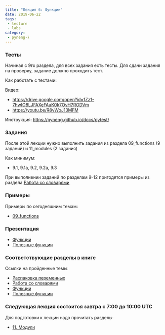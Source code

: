 ```yaml
---
title: "Лекция 6: Функции"
date: 2019-06-22
tags:
 - lecture
 - labs
category:
 - pyneng-7
---
```



### Тесты

Начиная с 9го раздела, для всех задания есть тесты. Для сдачи задания на проверку,
задание должно проходить тест.

Как работать с тестами:

Видео:

* https://drive.google.com/open?id=1Zz1-7hwIO8LJFAXeFAuK0k7OvH7RODVm
* https://youtu.be/R8vWoJ13MFM

Инструкция: https://pyneng.github.io/docs/pytest/


### Задания

После этой лекции нужно выполнить задания из раздела 09_functions (9 заданий) и 11_modules (2 задания)

Как минимум:

* 9.1, 9.1a, 9.2, 9.2a, 9.3

При выполнении заданий по разделам 9-12 пригодятся примеры из раздела [Работа со словарями](https://pyneng.readthedocs.io/ru/latest/book/08_python_basic_examples/working_with_dicts.html)

### Примеры

Примеры по сегодняшним темам:

* [09_functions](https://github.com/pyneng/pyneng-online-jan-apr-2019/tree/master/examples/09_functions)

### Презентация

* [Функции](https://gitpitch.com/natenka/pyneng-slides/py3-functions)
* [Полезные функции](https://gitpitch.com/natenka/pyneng-slides/py3-useful-functions)

### Соответствующие разделы в книге

Ссылки на пройденные темы:

* [Распаковка переменных](https://pyneng.readthedocs.io/ru/latest/book/08_python_basic_examples/variable_unpacking.html)
* [Работа со словарями](https://pyneng.readthedocs.io/ru/latest/book/08_python_basic_examples/working_with_dicts.html)
* [Функции](https://pyneng.readthedocs.io/ru/latest/book/09_functions/index.html)
* [Полезные функции](https://pyneng.readthedocs.io/ru/latest/book/10_useful_functions/index.html)

### Следующая лекция состоится завтра с 7:00 до 10:00 UTC

Для подготовки к лекции надо прочитать разделы:

* [11. Модули](https://pyneng.readthedocs.io/ru/latest/book/11_modules/index.html)

